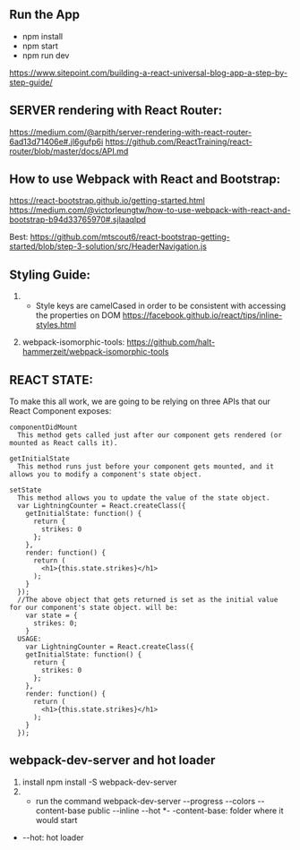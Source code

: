## Run the App
* npm install
* npm start
* npm run dev


https://www.sitepoint.com/building-a-react-universal-blog-app-a-step-by-step-guide/


## SERVER rendering with React Router:
  https://medium.com/@arpith/server-rendering-with-react-router-6ad13d71406e#.jl6gufp6i
  https://github.com/ReactTraining/react-router/blob/master/docs/API.md


## How to use Webpack with React and Bootstrap:
  https://react-bootstrap.github.io/getting-started.html
  https://medium.com/@victorleungtw/how-to-use-webpack-with-react-and-bootstrap-b94d33765970#.sjlaaqlpd

  Best:
  https://github.com/mtscout6/react-bootstrap-getting-started/blob/step-3-solution/src/HeaderNavigation.js

## Styling Guide:
  1. - Style keys are camelCased in order to be consistent with accessing the properties on DOM
  https://facebook.github.io/react/tips/inline-styles.html

  2. webpack-isomorphic-tools:
    https://github.com/halt-hammerzeit/webpack-isomorphic-tools


## REACT STATE:
  To make this all work, we are going to be relying on three APIs that our React Component exposes:

    componentDidMount
      This method gets called just after our component gets rendered (or mounted as React calls it).

    getInitialState
      This method runs just before your component gets mounted, and it allows you to modify a component's state object.

    setState
      This method allows you to update the value of the state object.
      var LightningCounter = React.createClass({
        getInitialState: function() {
          return {
            strikes: 0
          };
        },
        render: function() {
          return (
            <h1>{this.state.strikes}</h1>
          );
        }
      });
      //The above object that gets returned is set as the initial value for our component's state object. will be:
        var state = {
          strikes: 0;
        }
      USAGE:
        var LightningCounter = React.createClass({
        getInitialState: function() {
          return {
            strikes: 0
          };
        },
        render: function() {
          return (
            <h1>{this.state.strikes}</h1>
          );
        }
      });


## webpack-dev-server and hot loader
1. install npm install -S webpack-dev-server
2. - run the command webpack-dev-server --progress --colors --content-base public --inline --hot
  *- -content-base: folder where it would start
  * --hot: hot loader
